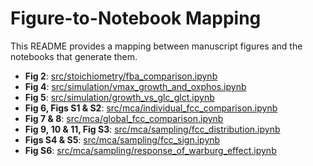 # Figure-to-Notebook Mapping

This README provides a mapping between manuscript figures and the notebooks that generate them.

- **Fig 2**: [src/stoichiometry/fba_comparison.ipynb](src/stoichiometry/fba_comparison.ipynb)
- **Fig 4**: [src/simulation/vmax_growth_and_oxphos.ipynb](src/simulation/vmax_growth_and_oxphos.ipynb)
- **Fig 5**: [src/simulation/growth_vs_glc_glct.ipynb](src/simulation/growth_vs_glc_glct.ipynb)
- **Fig 6, Figs S1 & S2**: [src/mca/individual_fcc_comparison.ipynb](src/mca/individual_fcc_comparison.ipynb)
- **Fig 7 & 8**: [src/mca/global_fcc_comparison.ipynb](src/mca/global_fcc_comparison.ipynb)
- **Fig 9, 10 & 11, Fig S3**: [src/mca/sampling/fcc_distribution.ipynb](src/mca/sampling/fcc_distribution.ipynb)
- **Figs S4 & S5**: [src/mca/sampling/fcc_sign.ipynb](src/mca/sampling/fcc_sign.ipynb)
- **Fig S6**: [src/mca/sampling/response_of_warburg_effect.ipynb](src/mca/sampling/response_of_warburg_effect.ipynb)
